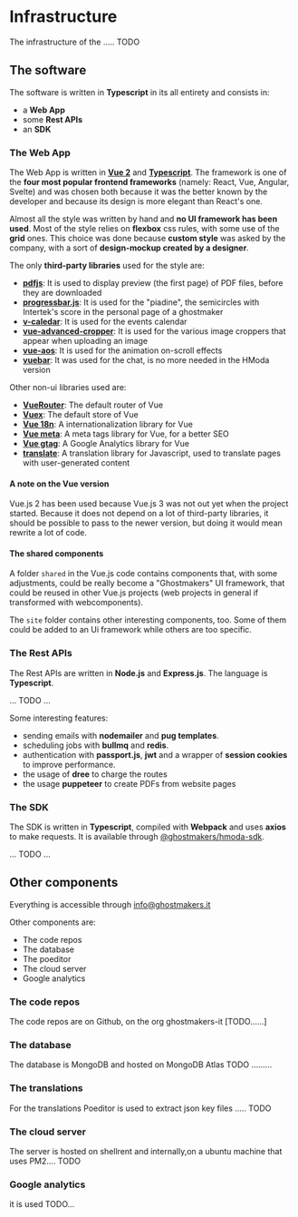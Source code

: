 # Infrastructure

The infrastructure of the ..... TODO

## The software

The software is written in **Typescript** in its all entirety and consists in:

* a **Web App**
* some **Rest APIs**
* an **SDK**

### The Web App

The Web App is written in [**Vue 2**](https://vuejs.org/) and [**Typescript**](https://www.typescriptlang.org/). The framework is one of the **four most popular frontend frameworks** (namely: React, Vue, Angular, Svelte) and was chosen both because it was the better known by the developer and because its design is more elegant than React's one. 

Almost all the style was written by hand and **no UI framework has been used**. Most of the style relies on **flexbox** css rules, with some use of the **grid** ones. This choice was done because **custom style** was asked by the company, with a sort of **design-mockup created by a designer**. 

The only **third-party libraries** used for the style are:
* __[pdfjs](https://https://mozilla.github.io/pdf.js/)__: It is used to display preview (the first page) of PDF files, before they are downloaded
* __[progressbar.js](https://kimmobrunfeldt.github.io/progressbar.js/)__: It is used for the "piadine", the semicircles with Intertek's score in the personal page of a ghostmaker
* __[v-caledar](https://vcalendar.io/)__: It is used for the events calendar
* __[vue-advanced-cropper](https://github.com/Norserium/vue-advanced-cropper#readme)__: It is used for the various image croppers that appear when uploading an image
* __[vue-aos](https://npmjs.com/package/vue-aos)__: It is used for the animation on-scroll effects
* __[vuebar](https://www.npmjs.com/package/vuebar)__: It was used for the chat, is no more needed in the HModa version

Other non-ui libraries used are:
* __[VueRouter](https://router.vuejs.org/)__: The default router of Vue
* __[Vuex](https://vuex.vuejs.org/)__: The default store of Vue
* __[Vue 18n](https://kazupon.github.io/vue-i18n/)__: A internationalization library for Vue
* __[Vue meta](https://vue-meta.nuxtjs.org/)__: A meta tags library for Vue, for a better SEO
* __[Vue gtag](https://matteo-gabriele.gitbook.io/vue-gtag/)__: A Google Analytics library for Vue
* __[translate](https://www.npmjs.com/package/translate)__: A translation library for Javascript, used to translate pages with user-generated content

#### A note on the Vue version

Vue.js 2 has been used because Vue.js 3 was not out yet when the project started. Because it does not depend on a lot of third-party libraries, it should be possible to pass to the newer version, but doing it would mean rewrite a lot of code.

#### The shared components

A folder `shared` in the Vue.js code contains components that, with some adjustments, could be really become a "Ghostmakers" UI framework, that could be reused in other Vue.js projects (web projects in general if transformed with webcomponents).

The `site` folder contains other interesting components, too. Some of them could be added to an Ui framework while others are too specific.

### The Rest APIs

The Rest APIs are written in **Node.js** and **Express.js**. The language is **Typescript**.

... TODO ...

Some interesting features:
* sending emails with **nodemailer** and **pug templates**.
* scheduling jobs with **bullmq** and **redis**.
* authentication with **passport.js**, **jwt** and a wrapper of **session cookies** to improve performance.
* the usage of **dree** to charge the routes
* the usage **puppeteer** to create PDFs from website pages

### The SDK

The SDK is written in **Typescript**, compiled with **Webpack** and uses **axios** to make requests. It is available through [@ghostmakers/hmoda-sdk](https://npmjs.com/package/@ghostmakers/hmoda-sdk).

... TODO ...

## Other components

Everything is accessible through info@ghostmakers.it

Other components are:
* The code repos
* The database
* The poeditor
* The cloud server
* Google analytics

### The code repos

The code repos are on Github, on the org ghostmakers-it [TODO......]

### The database

The database is MongoDB and hosted on MongoDB Atlas TODO .........

### The translations

For the translations Poeditor is used to extract json key files ..... TODO

### The cloud server

The server is hosted on shellrent and internally,on a ubuntu machine that uses PM2.... TODO

### Google analytics

it is used TODO...